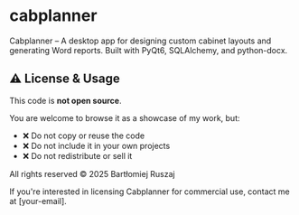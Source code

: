 # cabplanner
Cabplanner – A desktop app for designing custom cabinet layouts and generating Word reports. Built with PyQt6, SQLAlchemy, and python-docx.

## ⚠️ License & Usage

This code is **not open source**.

You are welcome to browse it as a showcase of my work, but:
- ❌ Do not copy or reuse the code
- ❌ Do not include it in your own projects
- ❌ Do not redistribute or sell it

All rights reserved © 2025 Bartłomiej Ruszaj

If you're interested in licensing Cabplanner for commercial use, contact me at [your-email].
